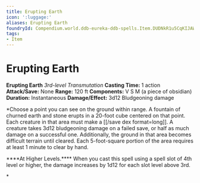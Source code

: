```yaml
---
title: Erupting Earth
icon: ':luggage:'
aliases: Erupting Earth
foundryId: Compendium.world.ddb-eureka-ddb-spells.Item.DUDNkR1u5CqKIJAW
tags:
- Item
---
```


# Erupting Earth

**Erupting Earth**
_3rd-level Transmutation_
**Casting Time:** 1 action
**Attack/Save:** None
**Range:** 120 ft
**Components:** V S M (a piece of obsidian)
**Duration:** Instantaneous
**Damage/Effect:** 3d12 Bludgeoning damage

*Choose a point you can see on the ground within range. A fountain of churned earth and stone erupts in a 20-foot cube centered on that point. Each creature in that area must make a [[/save dex format=long]]. A creature takes 3d12 bludgeoning damage on a failed save, or half as much damage on a successful one. Additionally, the ground in that area becomes difficult terrain until cleared. Each 5-foot-square portion of the area requires at least 1 minute to clear by hand.
<p class="s19">****At Higher Levels.**** <span class="p">When you cast this spell using a spell slot of 4th level or higher, the damage increases by 1d12 for each slot level above 3rd.</span></p>*